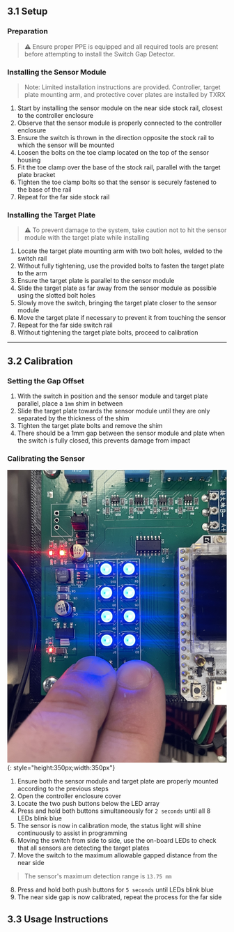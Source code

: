 ## 3.1 Setup

### Preparation

> ⚠️ Ensure proper PPE is equipped and all required tools are present before attempting to install the Switch Gap Detector. 

### Installing the Sensor Module

> Note: Limited installation instructions are provided. Controller, target plate mounting arm, and protective cover plates are installed by TXRX

1. Start by installing the sensor module on the near side stock rail, closest to the controller enclosure
2. Observe that the sensor module is properly connected to the controller enclosure
3. Ensure the switch is thrown in the direction opposite the stock rail to which the sensor will be mounted
4. Loosen the bolts on the toe clamp located on the top of the sensor housing
5. Fit the toe clamp over the base of the stock rail, parallel with the target plate bracket
6. Tighten the toe clamp bolts so that the sensor is securely fastened to the base of the rail
7. Repeat for the far side stock rail

### Installing the Target Plate

> ⚠️ To prevent damage to the system, take caution not to hit the sensor module with the target plate while installing

1. Locate the target plate mounting arm with two bolt holes, welded to the switch rail
2. Without fully tightening, use the provided bolts to fasten the target plate to the arm
3. Ensure the target plate is parallel to the sensor module
4. Slide the target plate as far away from the sensor module as possible using the slotted bolt holes
5. Slowly move the switch, bringing the target plate closer to the sensor module
6. Move the target plate if necessary to prevent it from touching the sensor
7. Repeat for the far side switch rail
8. Without tightening the target plate bolts, proceed to calibration

---

## 3.2 Calibration

### Setting the Gap Offset

1. With the switch in position and the sensor module and target plate parallel, place a ``1mm`` shim in between
2. Slide the target plate towards the sensor module until they are only separated by the thickness of the shim
3. Tighten the target plate bolts and remove the shim
4. There should be a 1mm gap between the sensor module and plate when the switch is fully closed, this prevents damage from impact

### Calibrating the Sensor

![Calibration Buttons](assets/switchgap_calibrate.jpg){: style="height:350px;width:350px"}

1. Ensure both the sensor module and target plate are properly mounted according to the previous steps
2. Open the controller enclosure cover
3. Locate the two push buttons below the LED array
4. Press and hold both buttons simultaneously for ``2 seconds`` until all 8 LEDs blink blue
5. The sensor is now in calibration mode, the status light will shine continuously to assist in programming
6. Moving the switch from side to side, use the on-board LEDs to check that all sensors are detecting the target plates
7. Move the switch to the maximum allowable gapped distance from the near side

> The sensor's maximum detection range is ``13.75 mm``

8. Press and hold both push buttons for ``5 seconds`` until LEDs blink blue
9. The near side gap is now calibrated, repeat the process for the far side

## 3.3 Usage Instructions
